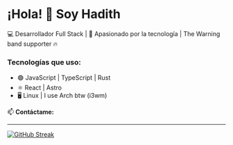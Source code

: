 # ¡Hola! 👋 Soy Hadith

💻 Desarrollador Full Stack | 🚀 Apasionado por la tecnología | The Warning band supporter 🔥

### Tecnologías que uso:
- 🟢 JavaScript | TypeScript | Rust
- ⚛️ React | Astro
- 🖥️ Linux  |  I use Arch btw (i3wm)

📫 **Contáctame:** 

---
[![GitHub Streak](https://streak-stats.demolab.com/?user=Harlock024)](https://git.io/streak-stats)

